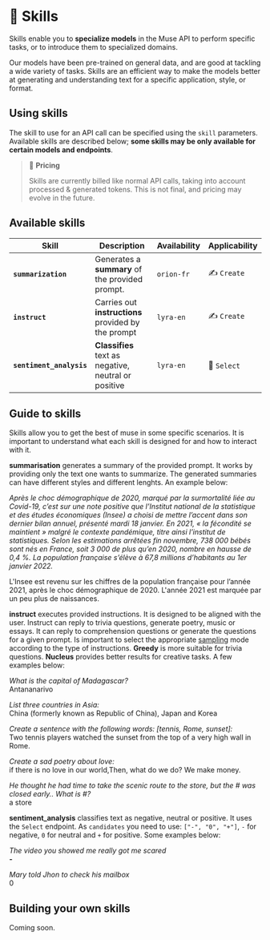 # 🤹 Skills

Skills enable you to **specialize models** in the Muse API to perform specific tasks, or to introduce them to
specialized domains.

Our models have been pre-trained on general data, and are good at tackling a wide variety of tasks. Skills are an
efficient way to make the models better at generating and understanding text for a specific application, style, or
format.

## Using skills

The skill to use for an API call can be specified using the `skill` parameters. Available skills are described below;
**some skills may be only available for certain models and endpoints**.

>💸️ **Pricing**
>
>Skills are currently billed like normal API calls, taking into account processed & generated tokens.
This is not final, and pricing may evolve in the future.


## Available skills

| Skill               | Description                                 | Availability | Applicability |
|---------------------|---------------------------------------------|--------------|---------------|
| **`summarization`** | Generates a **summary** of the provided prompt. |  `orion-fr`   | ✍️ `Create`|
| **`instruct`**      | Carries out **instructions** provided by the prompt |  `lyra-en`    | ✍️ `Create`|
| **`sentiment_analysis`** | **Classifies** text as negative, neutral or positive  |  `lyra-en`    | 🔘 `Select`|

## Guide to skills

Skills allow you to get the best of muse in some specific scenarios. It is important to understand what each skill is
designed for and how to interact with it.

**summarisation** generates a summary of the provided prompt. It works by providing only the text one wants to
summarize. The generated summaries can have different styles and different lenghts. An example below:

_Après le choc démographique de 2020, marqué par la surmortalité liée au Covid-19, c’est sur une note positive que 
l’Institut national de la statistique et des études économiques (Insee) a choisi de mettre l’accent dans son dernier 
bilan annuel, présenté mardi 18 janvier. En 2021, « la fécondité se maintient » malgré le contexte pandémique, titre 
ainsi l’institut de statistiques. Selon les estimations arrêtées fin novembre, 738 000 bébés sont nés en France, soit 
3 000 de plus qu’en 2020, nombre en hausse de 0,4 %. La population française s’élève à 67,8 millions d’habitants au 1er 
janvier 2022._

L'Insee est revenu sur les chiffres de la population française pour l’année 2021, après le choc démographique de 2020. 
L'année 2021 est marquée par un peu plus de naissances.



**instruct** executes provided instructions. It is designed to be aligned with the user. Instruct can reply to trivia
questions, generate poetry, music or essays. It can reply to comprehension questions or generate the questions for 
a given prompt. Is important to select the appropriate [sampling](/home/concepts#sampling) mode according to the type of 
instructions. **Greedy** is more suitable for trivia questions. **Nucleus** provides better results for creative 
tasks. A few examples below: 

_What is the capital of Madagascar?_  
Antananarivo

_List three countries in Asia:_  
China (formerly known as Republic of China), Japan and Korea

_Create a sentence with the following words: [tennis, Rome, sunset]:_  
Two tennis players watched the sunset from the top of a very high wall in Rome.

_Create a sad poetry about love:_  
if there is no love in our world,Then, what do we do? We make money.

_He thought he had time to take the scenic route to the store, but the # was closed early.. What is #?_  
a store


**sentiment_analysis** classifies text as negative, neutral or positive. It uses the `Select` endpoint.  As `candidates`
you need to use: `["-", "0", "+"]`, `-` for negative, `0` for neutral and `+` for positive. Some examples below:

_The video you showed me really got me scared_  
**-**

_Mary told Jhon to check his mailbox_  
0 



## Building your own skills

Coming soon.